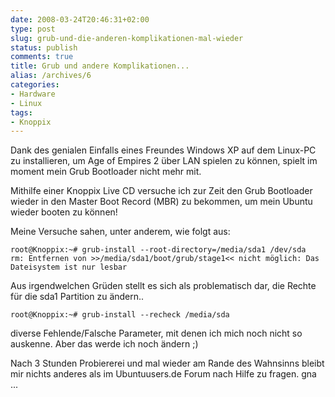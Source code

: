 ```yaml
---
date: 2008-03-24T20:46:31+02:00
type: post
slug: grub-und-die-anderen-komplikationen-mal-wieder
status: publish
comments: true
title: Grub und andere Komplikationen...
alias: /archives/6
categories:
- Hardware
- Linux
tags:
- Knoppix
---
```


Dank des genialen Einfalls eines Freundes Windows XP auf dem Linux-PC zu installieren,
um Age of Empires 2 über LAN spielen zu können, spielt im moment mein Grub Bootloader nicht mehr mit.

Mithilfe einer Knoppix Live CD versuche ich zur Zeit den Grub Bootloader wieder in den Master Boot Record (MBR)
zu bekommen, um mein Ubuntu wieder booten zu können!

Meine Versuche sahen, unter anderem, wie folgt aus:

```	
root@Knoppix:~# grub-install --root-directory=/media/sda1 /dev/sda
rm: Entfernen von >>/media/sda1/boot/grub/stage1<< nicht möglich: Das Dateisystem ist nur lesbar
```	

Aus irgendwelchen Grüden stellt es sich als problematisch dar, die Rechte für die sda1 Partition zu ändern..

```	
root@Knoppix:~# grub-install --recheck /media/sda
```	

diverse Fehlende/Falsche Parameter, mit denen ich mich noch nicht so auskenne. Aber das werde ich noch ändern ;)

Nach 3 Stunden Probiererei und mal wieder am Rande des Wahnsinns bleibt mir nichts anderes als im Ubuntuusers.de Forum nach Hilfe zu fragen.
gna ...

